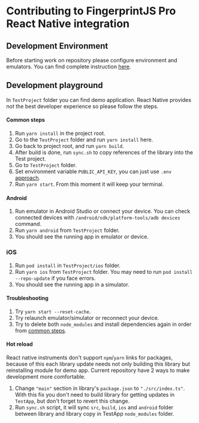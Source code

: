 # Contributing to FingerprintJS Pro React Native integration

## Development Environment
Before starting work on repository please configure environment and emulators. You can find complete instruction [here](https://reactnative.dev/docs/environment-setup).

## Development playground

In `TestProject` folder you can find demo application. React Native provides not the best developer experience so please follow the steps.

#### Common steps

1. Run `yarn install` in the project root.
2. Go to the `TestProject` folder and run `yarn install` here.
3. Go back to project root, and run `yarn build`.
4. After build is done, run `sync.sh` to copy references of the library into the Test project.
5. Go to `TestProject` folder.
3. Set environment variable `PUBLIC_API_KEY`, you can just use `.env` [approach](https://www.npmjs.com/package/dotenv).
4. Run `yarn start`. From this moment it will keep your terminal.

#### Android
1. Run emulator in Android Studio or connect your device. You can check connected devices with `/android/sdk/platform-tools/adb devices` command.
2. Run `yarn android` from `TestProject` folder.
3. You should see the running app in emulator or device.

### iOS
1. Run `pod install` in `TestProject/ios` folder.
2. Run `yarn ios` from `TestProject` folder. You may need to run `pod install --repo-update` if you face errors.
3. You should see the running app in a simulator.

#### Troubleshooting
1. Try `yarn start --reset-cache`.
2. Try relaunch emulator/simulator or reconnect your device.
3. Try to delete both `node_modules` and install dependencies again in order from [common steps](#common-steps).

#### Hot reload
React native instruments don't support `npm`/`yarn` links for packages, because of this each library update needs not only building this library but reinstalling module for demo app. Current repository have 2 ways to make development more comfortable.

1. Change `"main"` section in library's `package.json` to `"./src/index.ts"`. With this fix you don't need to build library for getting updates in `TestApp`, but don't forget to revert this change.
2. Run `sync.sh` script, it will sync `src`, `build`, `ios` and `android` folder between library and library copy in TestApp `node_modules` folder.
